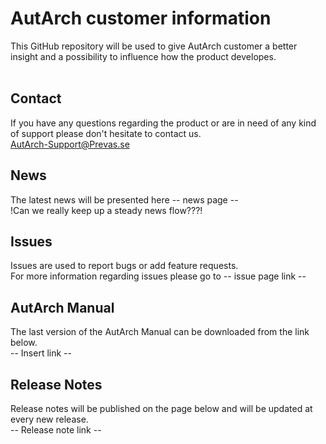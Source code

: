 # AutArch customer information
This GitHub repository will be used to give AutArch customer a better insight and a possibility to influence how the product developes.
<br/>
<br/>
## Contact
If you have any questions regarding the product or are in need of any kind of support please don't hesitate to contact us.  
[AutArch-Support@Prevas.se](AutArch-Support@Prevas.se)
<br/>
## News
The latest news will be presented here -- news page --  
!Can we really keep up a steady news flow???!
<br/>
## Issues
Issues are used to report bugs or add feature requests.  
For more information regarding issues please go to -- issue page link --
<br/>
## AutArch Manual
The last version of the AutArch Manual can be downloaded from the link below.  
-- Insert link --
<br/>
## Release Notes
Release notes will be published on the page below and will be updated at every new release.  
-- Release note link --
